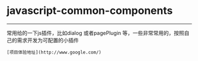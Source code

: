 # javascript-common-components
----
  常用给的一下js插件，比如dialog 或者pagePlugin 等，一些非常常用的，按照自己的需求开发为可配置的小插件
>
    [项目体验地址](http://www.google.com/)


